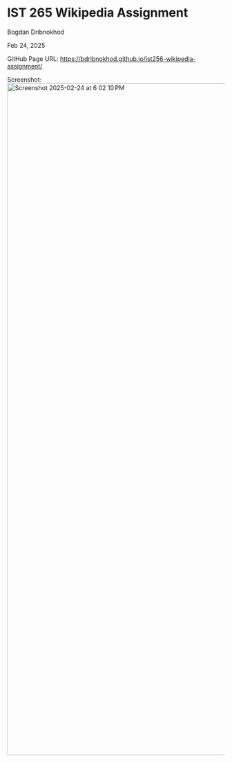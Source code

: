 # IST 265 Wikipedia Assignment

Bogdan Dribnokhod

Feb 24, 2025

GitHub Page URL: https://bdribnokhod.github.io/ist256-wikipedia-assignment/

Screenshot:
<img width="1552" alt="Screenshot 2025-02-24 at 6 02 10 PM" src="https://github.com/user-attachments/assets/5bd03c7a-3854-48d0-8965-8feb1f807e82" />
